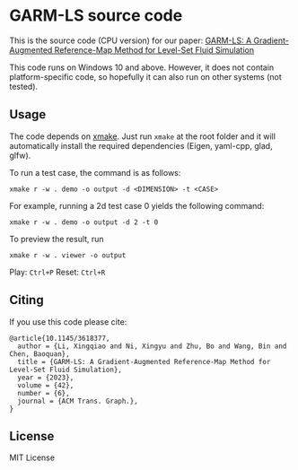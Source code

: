 # GARM-LS source code

This is the source code (CPU version) for our paper: [GARM-LS: A Gradient-Augmented Reference-Map Method for Level-Set Fluid Simulation](https://dl.acm.org/doi/10.1145/3618377)

This code runs on Windows 10 and above. However, it does not contain platform-specific code, so hopefully it can also run on other systems (not tested).

## Usage

The code depends on [xmake](https://xmake.io/#/). Just run `xmake` at the root folder and it will automatically install the required dependencies (Eigen, yaml-cpp, glad, glfw).

To run a test case, the command is as follows:
```
xmake r -w . demo -o output -d <DIMENSION> -t <CASE>
```
For example, running a 2d test case 0 yields the following command:
```
xmake r -w . demo -o output -d 2 -t 0
```
To preview the result, run
```
xmake r -w . viewer -o output
```
Play: `Ctrl+P` Reset: `Ctrl+R`

## Citing

If you use this code please cite:

```
@article{10.1145/3618377,
  author = {Li, Xingqiao and Ni, Xingyu and Zhu, Bo and Wang, Bin and Chen, Baoquan},
  title = {GARM-LS: A Gradient-Augmented Reference-Map Method for Level-Set Fluid Simulation},
  year = {2023},
  volume = {42},
  number = {6},
  journal = {ACM Trans. Graph.},
}
```

## License

MIT License
